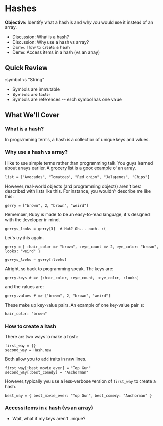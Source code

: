 # Hashes

**Objective:** Identify what a hash is and why you would use it instead of an array.

* Discussion: What is a hash?
* Discussion: Why use a hash vs array?
* Demo: How to create a hash
* Demo: Access items in a hash (vs an array)

## Quick Review
:symbol vs "String"

* Symbols are immutable
* Symbols are faster
* Symbols are references -- each symbol has one value


## What We'll Cover

### What is a hash?
In programming terms, a hash is a collection of unique keys and values.

### Why use a hash vs array?
I like to use simple terms rather than programming talk. You guys learned about arrays earlier. A grocery list is a good example of an array.

```
list = ["Avocados", "Tomatoes", "Red onion", "Jalapenos", "Chips"]
```

However, real-world objects (and programming objects) aren't best described with lists like this. For instance, you wouldn't describe me like this:

```
gerry = ["brown", 2, "brown", "weird"]
```

Remember, Ruby is made to be an easy-to-read language, it's designed with the developer in mind.

```
gerrys_looks = gerry[3]  # Huh? Oh... ouch. :(
```

Let's try this again.

```
gerry = { :hair_color => "brown", :eye_count => 2, eye_color: "brown", looks: "weird" }

gerrys_looks = gerry[:looks]
```

Alright, so back to programming speak. The keys are:

```
gerry.keys # => [:hair_color, :eye_count, :eye_color, :looks]
```

and the values are:

```
gerry.values # => ["brown", 2, "brown", "weird"]
```

These make up key-value pairs. An example of one key-value pair is:

```
hair_color: "brown"
```


### How to create a hash
There are two ways to make a hash:

```
first_way = {}
second_way = Hash.new
```

Both allow you to add traits in new lines.

```
first_way[:best_movie_ever] = "Top Gun"
second_way[:best_comedy] = "Anchorman"
```

However, typically you use a less-verbose version of ```first_way``` to create a hash.

```
best_way = { best_movie_ever: "Top Gun", best_comedy: "Anchorman" }
```


### Access items in a hash (vs an array)
* Wait, what if my keys aren't unique?